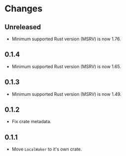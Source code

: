# Changes

## Unreleased

- Minimum supported Rust version (MSRV) is now 1.76.

## 0.1.4

- Minimum supported Rust version (MSRV) is now 1.65.

## 0.1.3

- Minimum supported Rust version (MSRV) is now 1.49.

## 0.1.2

- Fix crate metadata.

## 0.1.1

- Move `LocalWaker` to it's own crate.
